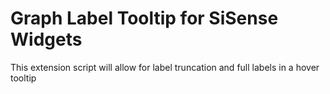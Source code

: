 # Graph Label Tooltip for SiSense Widgets
This extension script will allow for label truncation and full labels in a hover tooltip
